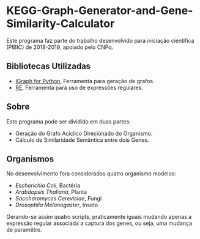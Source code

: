 # KEGG-Graph-Generator-and-Gene-Similarity-Calculator

Este programa faz parte do trabalho desenvolvido para iniciação cientifica (PIBIC) de 2018-2019, apoiado pelo CNPq.

## Bibliotecas Utilizadas

- [IGraph for Python](https://igraph.org/python/), Ferramenta para geração de grafos.
- [RE](https://docs.python.org/3/library/re.html), Ferramenta para uso de expressões regulares.

## Sobre

Este programa pode ser dividido em duas partes:

- Geração do Grafo Aciclico Direcionado do Organismo.
- Cálculo de Similaridade Semântica entre dois Genes.

## Organismos

No desenvolvimento fora considerados quatro organismo modelos:

- *Escherichia Coli*, Bactéria
- *Arabdopsis Thaliana*, Planta
- *Saccharomyces Cerevisiae*, Fungi
- *Drosophila Melanogaster*, Inseto

 Gerando-se assim quatro scripts, praticamente iguais mudando apenas a expressão regular associada a captura dos genes, ou seja, uma mudança de paramêtro.

